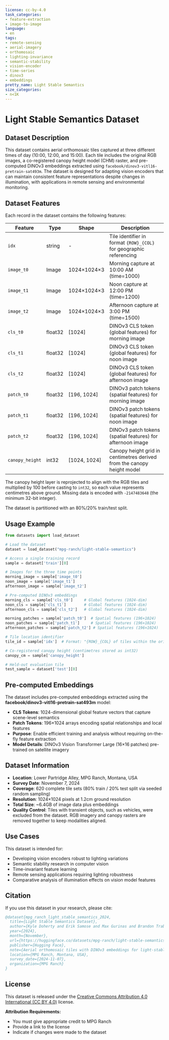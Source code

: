 ```yaml
---
license: cc-by-4.0
task_categories:
- feature-extraction
- image-to-image
language:
- en
tags:
- remote-sensing
- aerial-imagery
- orthomosaic
- lighting-invariance
- semantic-stability
- vision-encoder
- time-series
- dinov3
- embeddings
pretty_name: Light Stable Semantics
size_categories:
- n<1K
---
```


# Light Stable Semantics Dataset

## Dataset Description

This dataset contains aerial orthomosaic tiles captured at three different times of day (10:00, 12:00, and 15:00). Each tile includes the original RGB images, a co-registered canopy height model (CHM) raster, and pre-computed DINOv3 embeddings extracted using `facebook/dinov3-vitl16-pretrain-sat493m`. The dataset is designed for adapting vision encoders that can maintain consistent feature representations despite changes in illumination, with applications in remote sensing and environmental monitoring.

## Dataset Features

Each record in the dataset contains the following features:

| Feature | Type | Shape | Description |
|---------|------|--------|-------------|
| `idx` | string | - | Tile identifier in format `{ROW}_{COL}` for geographic referencing |
| `image_t0` | Image | 1024×1024×3 | Morning capture at 10:00 AM (time=1000) |
| `image_t1` | Image | 1024×1024×3 | Noon capture at 12:00 PM (time=1200) |
| `image_t2` | Image | 1024×1024×3 | Afternoon capture at 3:00 PM (time=1500) |
| `cls_t0` | float32 | [1024] | DINOv3 CLS token (global features) for morning image |
| `cls_t1` | float32 | [1024] | DINOv3 CLS token (global features) for noon image |
| `cls_t2` | float32 | [1024] | DINOv3 CLS token (global features) for afternoon image |
| `patch_t0` | float32 | [196, 1024] | DINOv3 patch tokens (spatial features) for morning image |
| `patch_t1` | float32 | [196, 1024] | DINOv3 patch tokens (spatial features) for noon image |
| `patch_t2` | float32 | [196, 1024] | DINOv3 patch tokens (spatial features) for afternoon image |
| `canopy_height` | int32 | [1024, 1024] | Canopy height grid in centimetres derived from the canopy height model |

The canopy height layer is reprojected to align with the RGB tiles and multiplied by 100 before casting to `int32`, so each value represents centimetres above ground. Missing data is encoded with `-2147483648` (the minimum 32-bit integer).

The dataset is partitioned with an 80%/20% train/test split.

## Usage Example

```python
from datasets import load_dataset

# Load the dataset
dataset = load_dataset("mpg-ranch/light-stable-semantics")

# Access a single training record
sample = dataset['train'][0]

# Images for the three time points
morning_image = sample['image_t0']
noon_image = sample['image_t1'] 
afternoon_image = sample['image_t2']

# Pre-computed DINOv3 embeddings
morning_cls = sample['cls_t0']     # Global features (1024-dim)
noon_cls = sample['cls_t1']        # Global features (1024-dim)
afternoon_cls = sample['cls_t2']   # Global features (1024-dim)

morning_patches = sample['patch_t0']  # Spatial features (196×1024)
noon_patches = sample['patch_t1']     # Spatial features (196×1024)
afternoon_patches = sample['patch_t2'] # Spatial features (196×1024)

# Tile location identifier
tile_id = sample['idx']  # Format: "{ROW}_{COL} of tiles within the original orthomosaic"

# Co-registered canopy height (centimetres stored as int32)
canopy_cm = sample['canopy_height']

# Held-out evaluation tile
test_sample = dataset['test'][0]
```

## Pre-computed Embeddings

The dataset includes pre-computed embeddings extracted using the **facebook/dinov3-vitl16-pretrain-sat493m** model:

- **CLS Tokens**: 1024-dimensional global feature vectors that capture scene-level semantics
- **Patch Tokens**: 196×1024 arrays encoding spatial relationships and local features
- **Purpose**: Enable efficient training and analysis without requiring on-the-fly feature extraction
- **Model Details**: DINOv3 Vision Transformer Large (16×16 patches) pre-trained on satellite imagery

## Dataset Information

- **Location**: Lower Partridge Alley, MPG Ranch, Montana, USA
- **Survey Date**: November 7, 2024
- **Coverage**: 620 complete tile sets (80% train / 20% test split via seeded random sampling)
- **Resolution**: 1024×1024 pixels at 1.2cm ground resolution
- **Total Size**: ~6.4GB of image data plus embeddings
- **Quality Control**: Tiles with transient objects, such as vehicles, were excluded from the dataset. RGB imagery and canopy rasters are removed together to keep modalities aligned.

## Use Cases

This dataset is intended for:
- Developing vision encoders robust to lighting variations
- Semantic stability research in computer vision
- Time-invariant feature learning
- Remote sensing applications requiring lighting robustness
- Comparative analysis of illumination effects on vision model features

## Citation

If you use this dataset in your research, please cite:

```bibtex
@dataset{mpg_ranch_light_stable_semantics_2024,
  title={Light Stable Semantics Dataset},
  author={Kyle Doherty and Erik Samose and Max Gurinas and Brandon Trabucco and Ruslan Salakhutdinov},
  year={2024},
  month={November},
  url={https://huggingface.co/datasets/mpg-ranch/light-stable-semantics},
  publisher={Hugging Face},
  note={Aerial orthomosaic tiles with DINOv3 embeddings for light-stable semantic vision encoder training},
  location={MPG Ranch, Montana, USA},
  survey_date={2024-11-07},
  organization={MPG Ranch}
}
```

## License

This dataset is released under the [Creative Commons Attribution 4.0 International (CC BY 4.0)](https://creativecommons.org/licenses/by/4.0/) license.

**Attribution Requirements:**
- You must give appropriate credit to MPG Ranch
- Provide a link to the license
- Indicate if changes were made to the dataset


